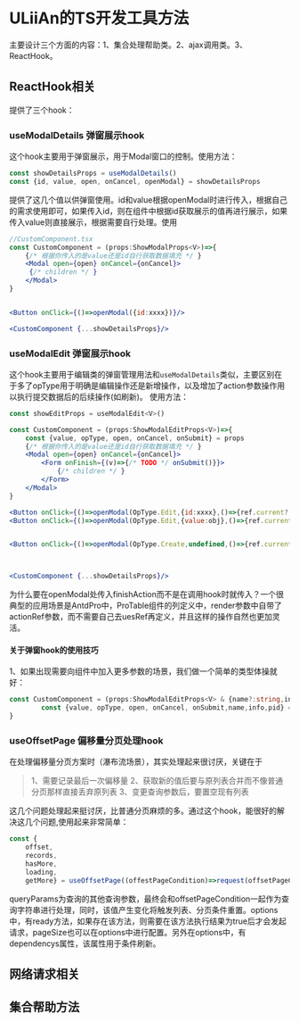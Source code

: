 # ULiiAn的TS开发工具方法
主要设计三个方面的内容：1、集合处理帮助类。2、ajax调用类。3、ReactHook。

## ReactHook相关
提供了三个hook：
### useModalDetails 弹窗展示hook
这个hook主要用于弹窗展示，用于Modal窗口的控制。使用方法：
```jsx
const showDetailsProps = useModalDetails()
const {id, value, open, onCancel, openModal} = showDetailsProps
```
提供了这几个值以供弹窗使用。id和value根据openModal时进行传入，根据自己的需求使用即可，如果传入id，则在组件中根据id获取展示的值再进行展示，如果传入value则直接展示，根据需要自行处理。使用

```jsx
//CustomComponent.tsx
const CustomComponent = (props:ShowModalProps<V>)=>{
    {/* 根据你传入的是value还是id自行获取数据填充 */ }
    <Modal open={open} onCancel={onCancel}>
     {/* children */ }
    </Modal>
}


<Button onClick={()=>openModal({id:xxxx})}/>

<CustomComponent {...showDetailsProps}/>


```


### useModalEdit 弹窗展示hook

这个hook主要用于编辑类的弹窗管理用法和`useModalDetails`类似，主要区别在于多了opType用于明确是编辑操作还是新增操作，以及增加了action参数操作用以执行提交数据后的后续操作(如刷新)。
使用方法：
```jsx
const showEditProps = useModalEdit<V>()

const CustomComponent = (props:ShowModalEditProps<V>)=>{
    const {value, opType, open, onCancel, onSubmit} = props
    {/* 根据你传入的是value还是id自行获取数据填充 */ }
    <Modal open={open} onCancel={onCancel}>
        <Form onFinish={(v)=>{/* TODO */ onSubmit()}}>
            {/* children */ }
        </Form>
    </Modal>
}

<Button onClick={()=>openModal(OpType.Edit,{id:xxxx},()=>{ref.current?.reload?.()})}>编辑（传入ID）</Button>
<Button onClick={()=>openModal(OpType.Edit,{value:obj},()=>{ref.current?.reload?.()})}>编辑（传入Value）</Button>


<Button onClick={()=>openModal(OpType.Create,undefined,()=>{ref.current?.reload?.()})}>新增</Button>



<CustomComponent {...showDetailsProps}/>

```

为什么要在openModal处传入finishAction而不是在调用hook时就传入？一个很典型的应用场景是AntdPro中，ProTable组件的列定义中，render参数中自带了actionRef参数，而不需要自己去uesRef再定义，并且这样的操作自然也更加灵活。

#### 关于弹窗hook的使用技巧
1、如果出现需要向组件中加入更多参数的场景，我们做一个简单的类型体操就好：
```typescript
const CustomComponent = (props:ShowModalEditProps<V> & {name?:string,info?:string,pid?:number})=>{
        const {value, opType, open, onCancel, onSubmit,name,info,pid} = props
}
```

### useOffsetPage 偏移量分页处理hook
在处理偏移量分页方案时（瀑布流场景），其实处理起来很讨厌，关键在于
> 1、需要记录最后一次偏移量
> 2、获取新的值后要与原列表合并而不像普通分页那样直接丢弃原列表
> 3、变更查询参数后，要置空现有列表

这几个问题处理起来挺讨厌，比普通分页麻烦的多。通过这个hook，能很好的解决这几个问题,使用起来非常简单：
```typescript
const {
    offset,
    records,
    hasMore,
    loading,
    getMore} = useOffsetPage((offestPageCondition)=>request(offsetPageCondition),queryParams,{})
```

queryParams为查询的其他查询参数，最终会和offsetPageCondition一起作为查询字符串进行处理，同时，该值产生变化将触发列表、分页条件重置。options中，有ready方法，如果存在该方法，则需要在该方法执行结果为true后才会发起请求，pageSize也可以在options中进行配置。另外在options中，有dependencys属性，该属性用于条件刷新。

## 网络请求相关

## 集合帮助方法